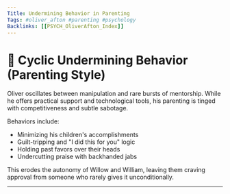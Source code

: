 ```yaml
---
Title: Undermining Behavior in Parenting
Tags: #oliver_afton #parenting #psychology
Backlinks: [[PSYCH_OliverAfton_Index]]
---
```


# 🧠 Cyclic Undermining Behavior (Parenting Style)

Oliver oscillates between manipulation and rare bursts of mentorship. While he offers practical support and technological tools, his parenting is tinged with competitiveness and subtle sabotage.

Behaviors include:
- Minimizing his children's accomplishments
- Guilt-tripping and "I did this for you" logic
- Holding past favors over their heads
- Undercutting praise with backhanded jabs

This erodes the autonomy of Willow and William, leaving them craving approval from someone who rarely gives it unconditionally.

---
